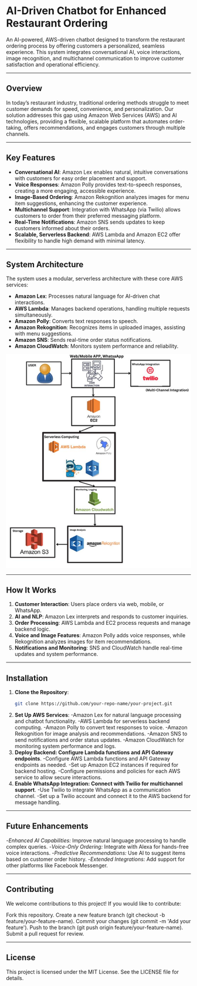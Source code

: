 # AI-Driven Chatbot for Enhanced Restaurant Ordering

An AI-powered, AWS-driven chatbot designed to transform the restaurant ordering process by offering customers a personalized, seamless experience. This system integrates conversational AI, voice interactions, image recognition, and multichannel communication to improve customer satisfaction and operational efficiency.

---

## Overview
In today’s restaurant industry, traditional ordering methods struggle to meet customer demands for speed, convenience, and personalization. Our solution addresses this gap using Amazon Web Services (AWS) and AI technologies, providing a flexible, scalable platform that automates order-taking, offers recommendations, and engages customers through multiple channels.

---

## Key Features
- **Conversational AI**: Amazon Lex enables natural, intuitive conversations with customers for easy order placement and support.
- **Voice Responses**: Amazon Polly provides text-to-speech responses, creating a more engaging, accessible experience.
- **Image-Based Ordering**: Amazon Rekognition analyzes images for menu item suggestions, enhancing the customer experience.
- **Multichannel Support**: Integration with WhatsApp (via Twilio) allows customers to order from their preferred messaging platform.
- **Real-Time Notifications**: Amazon SNS sends updates to keep customers informed about their orders.
- **Scalable, Serverless Backend**: AWS Lambda and Amazon EC2 offer flexibility to handle high demand with minimal latency.

---

## System Architecture
The system uses a modular, serverless architecture with these core AWS services:
- **Amazon Lex**: Processes natural language for AI-driven chat interactions.
- **AWS Lambda**: Manages backend operations, handling multiple requests simultaneously.
- **Amazon Polly**: Converts text responses to speech.
- **Amazon Rekognition**: Recognizes items in uploaded images, assisting with menu suggestions.
- **Amazon SNS**: Sends real-time order status notifications.
- **Amazon CloudWatch**: Monitors system performance and reliability.

![System Architecture Diagram](system_architecture.png)

---

## How It Works
1. **Customer Interaction**: Users place orders via web, mobile, or WhatsApp.
2. **AI and NLP**: Amazon Lex interprets and responds to customer inquiries.
3. **Order Processing**: AWS Lambda and EC2 process requests and manage backend logic.
4. **Voice and Image Features**: Amazon Polly adds voice responses, while Rekognition analyzes images for item recommendations.
5. **Notifications and Monitoring**: SNS and CloudWatch handle real-time updates and system performance.

---

## Installation
1. **Clone the Repository**:
   ```bash
   git clone https://github.com/your-repo-name/your-project.git
2. **Set Up AWS Services**:
-Amazon Lex for natural language processing and chatbot functionality.
-AWS Lambda for serverless backend computing.
-Amazon Polly to convert text responses to voice.
-Amazon Rekognition for image analysis and recommendations.
-Amazon SNS to send notifications and order status updates.
-Amazon CloudWatch for monitoring system performance and logs.
3. **Deploy Backend: Configure Lambda functions and API Gateway endpoints**.
-Configure AWS Lambda functions and API Gateway endpoints as needed.
-Set up Amazon EC2 instances if required for backend hosting.
-Configure permissions and policies for each AWS service to allow secure interactions.
4. **Enable WhatsApp Integration: Connect with Twilio for multichannel support**.
-Use Twilio to integrate WhatsApp as a communication channel.
-Set up a Twilio account and connect it to the AWS backend for message handling.


---

## Future Enhancements
-*Enhanced AI Capabilities:* Improve natural language processing to handle complex queries.
-*Voice-Only Ordering:* Integrate with Alexa for hands-free voice interactions.
-*Predictive Recommendations:* Use AI to suggest items based on customer order history.
-*Extended Integrations:* Add support for other platforms like Facebook Messenger.

---
## Contributing
We welcome contributions to this project! If you would like to contribute:

Fork this repository.
Create a new feature branch (git checkout -b feature/your-feature-name).
Commit your changes (git commit -m 'Add your feature').
Push to the branch (git push origin feature/your-feature-name).
Submit a pull request for review.

---
## License
This project is licensed under the MIT License. See the LICENSE file for details.

